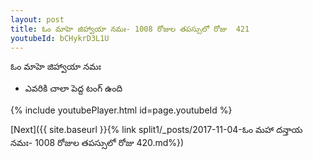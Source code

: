 ```yaml
---
layout: post
title: ఓం మాహె జిహ్వాయా నమః- 1008 రోజుల తపస్సులో రోజు  421
youtubeId: bCHykrD3L1U
---
```

 
 
 ఓం మాహె జిహ్వాయా నమః  
 
 -  ఎవరికి చాలా పెద్ద టంగ్ ఉంది 
 
  
 
  
 
 
 
 
 
 


{% include youtubePlayer.html id=page.youtubeId %}
 
[Next]({{ site.baseurl }}{% link  split1/_posts/2017-11-04-ఓం మహా దన్తాయ నమః- 1008 రోజుల తపస్సులో రోజు  420.md%})
 
